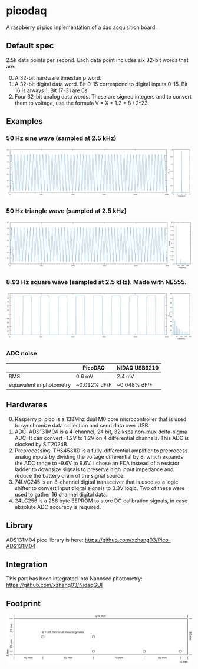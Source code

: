 # picodaq
A raspberry pi pico inplementation of a daq acquisition board.

## Default spec
2.5k data points per second. Each data point includes six 32-bit words that are:

0. A 32-bit hardware timestamp word.
1. A 32-bit digital data word. Bit 0-15 correspond to digital inputs 0-15. Bit 16 is always 1. Bit 17-31 are 0s.
2. Four 32-bit analog data words. These are signed integers and to convert them to voltage, use the formula V = X * 1.2 * 8 / 2^23.

## Examples
### 50 Hz sine wave (sampled at 2.5 kHz)
![Sine](https://github.com/xzhang03/picodaq/blob/main/images/sine.png)

### 50 Hz triangle wave (sampled at 2.5 kHz)
![triangle](https://github.com/xzhang03/picodaq/blob/main/images/triangle.png)

### 8.93 Hz square wave (sampled at 2.5 kHz). Made with NE555.
![Square](https://github.com/xzhang03/picodaq/blob/main/images/square.png)

### ADC noise
| | PicoDAQ | NIDAQ USB6210 |
| - | ------- | ---------- |
| RMS | 0.6 mV | 2.4 mV |
| equavalent in photometry | ~0.012% dF/F | ~0.048% dF/F |

## Hardwares
0. Rasperry pi pico is a 133Mhz dual M0 core microcontroller that is used to synchronize data collection and send data over USB.
1. ADC: ADS131M04 is a 4-channel, 24 bit, 32 ksps non-mux delta-sigma ADC. It can convert -1.2V to 1.2V on 4 differential channels. This ADC is clocked by SiT2024B.
2. Preprocessing: THS4531ID is a fully-differential amplifier to preprocess analog inputs by dividing the voltage differential by 8, which expands the ADC range to -9.6V to 9.6V. I chose an FDA instead of a resistor ladder to downsize signals to preserve high input impedance and reduce the battery drain of the signal source.
3. 74LVC245 is an 8-channel digital transceiver that is used as a logic shifter to convert input digital signals to 3.3V logic. Two of these were used to gather 16 channel digital data.
4. 24LC256 is a 256 byte EEPROM to store DC calibration signals, in case absolute ADC accuracy is required.

## Library
ADS131M04 pico library is here: https://github.com/xzhang03/Pico-ADS131M04

## Integration
This part has been integrated into Nanosec photometry: https://github.com/xzhang03/NidaqGUI

## Footprint
![footprint](https://github.com/xzhang03/picodaq/blob/main/PCB/FDA%20v1.1/footprint.png)
